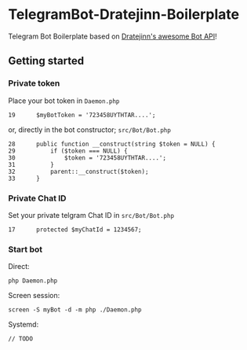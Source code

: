 # TelegramBot-Dratejinn-Boilerplate
Telegram Bot Boilerplate based on [Dratejinn's awesome Bot API](https://github.com/Dratejinn/telegrambot/)!

## Getting started

### Private token
Place your bot token in `Daemon.php`
```
19      $myBotToken = '723458UYTHTAR....';
```
or, directly in the bot constructor; `src/Bot/Bot.php`
```
28      public function __construct(string $token = NULL) {
29          if ($token === NULL) {
30              $token = '723458UYTHTAR....';
31          }
32          parent::__construct($token);
33      }
```

### Private Chat ID
Set your private telgram Chat ID in `src/Bot/Bot.php`
```
17      protected $myChatId = 1234567;
```

### Start bot
Direct:
```
php Daemon.php
```

Screen session:
```
screen -S myBot -d -m php ./Daemon.php
```

Systemd:
```
// TODO
```
